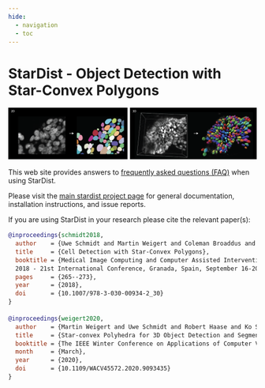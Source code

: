 ```yaml
---
hide:
  - navigation
  - toc
---
```


# StarDist - Object Detection with Star-Convex Polygons

![](assets/overview.png)

This web site provides answers to [frequently asked questions (FAQ)](faq.md) when using StarDist.

Please visit the [main stardist project page](https://github.com/stardist/stardist/) for general documentation, installation instructions, and issue reports. 


If you are using StarDist in your research please cite the relevant paper(s):

```bibtex
@inproceedings{schmidt2018,
  author    = {Uwe Schmidt and Martin Weigert and Coleman Broaddus and Gene Myers},
  title     = {Cell Detection with Star-Convex Polygons},
  booktitle = {Medical Image Computing and Computer Assisted Intervention - {MICCAI} 
  2018 - 21st International Conference, Granada, Spain, September 16-20, 2018, Proceedings, Part {II}},
  pages     = {265--273},
  year      = {2018},
  doi       = {10.1007/978-3-030-00934-2_30}
}

@inproceedings{weigert2020,
  author    = {Martin Weigert and Uwe Schmidt and Robert Haase and Ko Sugawara and Gene Myers},
  title     = {Star-convex Polyhedra for 3D Object Detection and Segmentation in Microscopy},
  booktitle = {The IEEE Winter Conference on Applications of Computer Vision (WACV)},
  month     = {March},
  year      = {2020},
  doi       = {10.1109/WACV45572.2020.9093435}
}
```